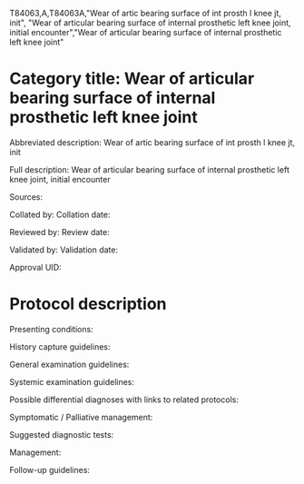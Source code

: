 T84063,A,T84063A,"Wear of artic bearing surface of int prosth l knee jt, init", "Wear of articular bearing surface of internal prosthetic left knee joint, initial encounter","Wear of articular bearing surface of internal prosthetic left knee joint"
# Category title: Wear of articular bearing surface of internal prosthetic left knee joint

Abbreviated description: Wear of artic bearing surface of int prosth l knee jt, init

Full description: Wear of articular bearing surface of internal prosthetic left knee joint, initial encounter

Sources:

Collated by:
Collation date:

Reviewed by:
Review date:

Validated by:
Validation date:

Approval UID:

# Protocol description

Presenting conditions:

History capture guidelines:

General examination guidelines:

Systemic examination guidelines:

Possible differential diagnoses with links to related protocols:

Symptomatic / Palliative management:

Suggested diagnostic tests:

Management:

Follow-up guidelines:
